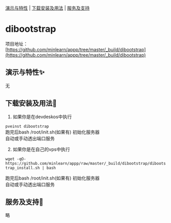[演示与特性](#演示与特性) | [下载安装及用法](#下载安装及用法) | [服务及支持](#服务及支持)

dibootstrap
=====

项目地址：[https://github.com/minlearn/appp/tree/master/_build/dibootstrap](https://github.com/minlearn/appp/tree/master/_build/dibootstrap)

演示与特性✨
-----


无



下载安装及用法📄
-----

1) 如果你是在devdeskos中执行  


```pveinst dibootstrap```  
跑完后bash /root/init.sh(如果有) 初始化服务器  
自动或手动透出端口服务



2) 如果你是在自己的vps中执行


```wget -qO- https://github.com/minlearn/appp/raw/master/_build/dibootstrap/dibootstrap_install.sh | bash```  

跑完后bash /root/init.sh(如果有) 初始化服务器  
自动或手动透出端口服务


服务及支持👀
-----

略







